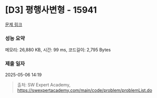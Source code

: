 # [D3] 평행사변형 - 15941 

[문제 링크](https://swexpertacademy.com/main/code/problem/problemDetail.do?contestProbId=AYVgOZEKOpcDFAQK) 

### 성능 요약

메모리: 26,880 KB, 시간: 99 ms, 코드길이: 2,795 Bytes

### 제출 일자

2025-05-06 14:19



> 출처: SW Expert Academy, https://swexpertacademy.com/main/code/problem/problemList.do